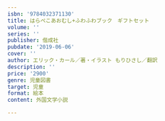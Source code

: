```yaml
---
isbn: '9784032371130'
title: はらぺこあおむし+ふわふわブック　ギフトセット
volume: ''
series: ''
publisher: 偕成社
pubdate: '2019-06-06'
cover: ''
author: エリック・カール／著・イラスト もりひさし／翻訳
description: ''
price: '2900'
genre: 児童図書
target: 児童
format: 絵本
content: 外国文学小説

---
```

